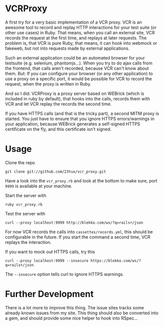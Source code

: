 # VCRProxy

A first try for a very basic implementation of a VCR proxy. VCR is an awesome tool to record and 
replay HTTP interactions for your test suite (or other use cases) in Ruby. That means, when you 
call an external site, VCR records the request at the first time, and replays at later requests. 
The problem is, that VCR is pure Ruby, that means, it can hook into webmock or fakeweb, but not 
into requests made by external applications.

Such an external application could be an automated browser for your testsuite (e.g. selenium, phantomjs...). 
When you try to do ajax calls from the frontend, that calls aren't recorded, because VCR can't know about them. 
But: If you can configure your browser (or any other application) to use a proxy on a specific port, it would 
be possible for VCR to record the request, when the proxy is written in Ruby.

And so I did: VCRProxy is a proxy server based on WEBrick (which is included in ruby by default), that hooks 
into the calls, records them with VCR and let VCR replay the records the second time.

If you have HTTPS calls (and that is the tricky part), a second MITM proxy is started. You just have to ensure 
that you ignore HTTPS errors/warnings in your application, because WEBrick generates a self-signed HTTPS certificate 
on the fly, and this certificate isn't signed.

# Usage

Clone the repo

```
git clone git://github.com/23tux/vcr_proxy.git
```

Have a look into the `vcr_proxy.rb` and look at the bottom to make sure, port `9999` is available at your machine.

Start the server with

```
ruby vcr_proxy.rb
```

Test the server with

```
curl --proxy localhost:9999 http://blekko.com/ws/?q=rails+/json
```

For now VCR records the calls into `cassettes/records.yml`, this should be configurable in the future. If you start 
the command a second time, VCR replays the interaction.

If you want to mock out HTTPS calls, try this

```
curl --proxy localhost:9999 --insecure https://blekko.com/ws/?q=rails+/json
```

The `--insecure` option tells curl to ignore HTTPS warnings.

# Further Development

There is a lot more to improve this thing. The issue sites tracks some already known issues from my site.
This thing should also be converted into a gem, and should provide some nice helper to hook into RSpec...
